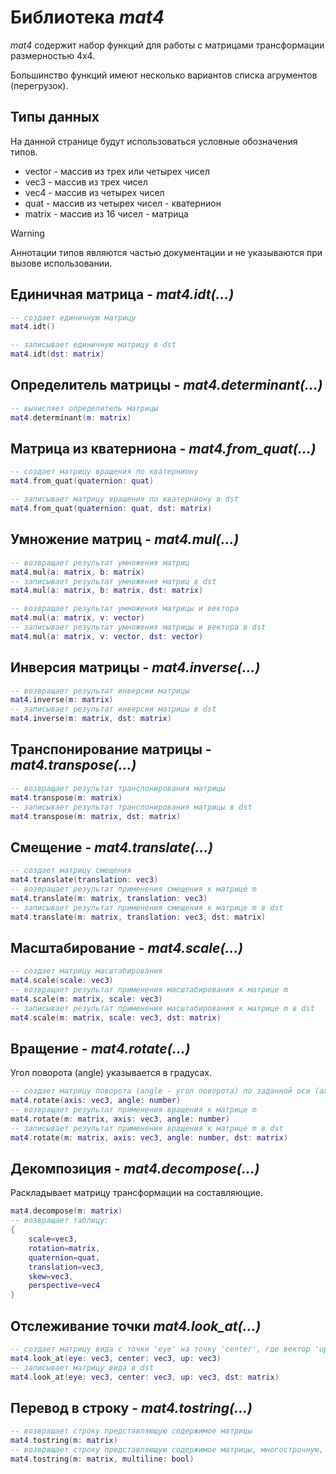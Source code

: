 # Библиотека *mat4*

*mat4* содержит набор функций для работы с матрицами трансформации размерностью 4x4.

Большинство функций имеют несколько вариантов списка агрументов (перегрузок).

## Типы данных

На данной странице будут использоваться условные обозначения типов.
- vector - массив из трех или четырех чисел
- vec3 - массив из трех чисел
- vec4 - массив из четырех чисел
- quat - массив из четырех чисел - кватернион
- matrix - массив из 16 чисел - матрица

> [!WARNING]
>
> Аннотации типов являются частью документации и не указываются при вызове использовании.

## Единичная матрица - *mat4.idt(...)*

```lua
-- создает единичную матрицу
mat4.idt()

-- записывает единичную матрицу в dst
mat4.idt(dst: matrix)
```

## Определитель матрицы - *mat4.determinant(...)*

```lua
-- вычисляет определитель матрицы
mat4.determinant(m: matrix)
```

## Матрица из кватерниона - *mat4.from_quat(...)*

```lua
-- создает матрицу вращения по кватерниону
mat4.from_quat(quaternion: quat)

-- записывает матрицу вращения по кватерниону в dst
mat4.from_quat(quaternion: quat, dst: matrix)
```

## Умножение матриц - *mat4.mul(...)*

```lua
-- возвращает результат умножения матриц
mat4.mul(a: matrix, b: matrix)
-- записывает результат умножения матриц в dst
mat4.mul(a: matrix, b: matrix, dst: matrix)

-- возвращает результат умножения матрицы и вектора
mat4.mul(a: matrix, v: vector)
-- записывает результат умножения матрицы и вектора в dst
mat4.mul(a: matrix, v: vector, dst: vector)
```

## Инверсия матрицы - *mat4.inverse(...)*

```lua
-- возвращает результат инверсии матрицы
mat4.inverse(m: matrix)
-- записывает результат инверсии матрицы в dst
mat4.inverse(m: matrix, dst: matrix)
```

##  Транспонирование матрицы - *mat4.transpose(...)*

```lua
-- возвращает результат транспонирования матрицы
mat4.transpose(m: matrix)
-- записывает результат транспонирования матрицы в dst
mat4.transpose(m: matrix, dst: matrix)
```

## Смещение - *mat4.translate(...)*

```lua
-- создает матрицу смещения
mat4.translate(translation: vec3)
-- возвращает результат применения смещения к матрице m
mat4.translate(m: matrix, translation: vec3)
-- записывает результат применения смещения к матрице m в dst
mat4.translate(m: matrix, translation: vec3, dst: matrix)
```
## Масштабирование - *mat4.scale(...)*

```lua
-- создает матрицу масштабирования
mat4.scale(scale: vec3)
-- возвращает результат применения масштабирования к матрице m
mat4.scale(m: matrix, scale: vec3)
-- записывает результат применения масштабирования к матрице m в dst
mat4.scale(m: matrix, scale: vec3, dst: matrix)
```

## Вращение - *mat4.rotate(...)*

Угол поворота (angle) указывается в градусах.

```lua
-- создает матрицу поворота (angle - угол поворота) по заданной оси (axis - единичный вектор)
mat4.rotate(axis: vec3, angle: number)
-- возвращает результат применения вращения к матрице m
mat4.rotate(m: matrix, axis: vec3, angle: number)
-- записывает результат применения вращения к матрице m в dst
mat4.rotate(m: matrix, axis: vec3, angle: number, dst: matrix)
```

## Декомпозиция - *mat4.decompose(...)*

Раскладывает матрицу трансформации на составляющие.

```lua
mat4.decompose(m: matrix)
-- возвращает таблицу:
{
    scale=vec3,
    rotation=matrix,
    quaternion=quat,
    translation=vec3,
    skew=vec3,
    perspective=vec4 
}
```

## Отслеживание точки *mat4.look_at(...)*

```lua
-- cоздает матрицу вида с точки 'eye' на точку 'center', где вектор 'up' определяет верх.
mat4.look_at(eye: vec3, center: vec3, up: vec3)
-- записывает матрицу вида в dst
mat4.look_at(eye: vec3, center: vec3, up: vec3, dst: matrix)
```

## Перевод в строку - *mat4.tostring(...)*

```lua
-- возвращает строку представляющую содержимое матрицы
mat4.tostring(m: matrix)
-- возвращает строку представляющую содержимое матрицы, многострочную, если multiline = true
mat4.tostring(m: matrix, multiline: bool)
```

